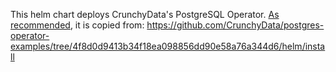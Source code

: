 This helm chart deploys CrunchyData's PostgreSQL Operator. [As recommended](https://access.crunchydata.com/documentation/postgres-operator/latest/quickstart#step-1-download-the-examples), it is copied from:
https://github.com/CrunchyData/postgres-operator-examples/tree/4f8d0d9413b34f18ea098856dd90e58a76a344d6/helm/install
